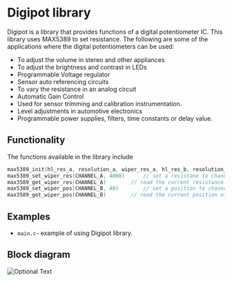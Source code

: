 # Digipot library
Digipot is a library that provides functions of a digital potentiometer IC.
This library uses MAX5389 to set resistance.
The following are some of the applications where the digital potentiometers can be used:
 - To adjust the volume in stereo and other appliances
 - To adjust the brightness and contrast in LEDs
 - Programmable Voltage regulator
 - Sensor auto referencing circuits
 - To vary the resistance in an analog circuit
 - Automatic Gain Control
 - Used for sensor trimming and calibration instrumentation.
 - Level adjustments in automotive electronics
 - Programmable power supplies, filters, time constants or delay value.
## Functionality
The functions available in the library include
```c
max5389_init(hl_res_a, resolution_a, wiper_res_a, hl_res_b, resolution_b, wiper_res_b)	// init max5389 module.
max5389_set_wiper_res(CHANNEL_A, 4000)		// set a resistane to channel A.
max3589_get_wiper_res(CHANNEL_A)		// read the current resistance of channel A.
max5389_set_wiper_pos(CHANNEL_B, 40)		// set a position to channel B
max3589_get_wiper_pos(CHANNEL_B)		// read the current position of channel B.
```
## Examples
- `main.c`- example of using Digipot library. 
## Block diagram
![Optional Text](../doc/Block_Diagram)
